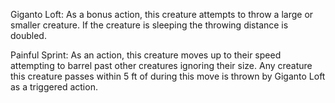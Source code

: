 Giganto Loft: As a bonus action, this creature attempts to throw a large or smaller creature. If the creature is sleeping the throwing distance is doubled. 

Painful Sprint: As an action, this creature moves up to their speed attempting to barrel past other creatures ignoring their size. Any creature this creature passes within 5 ft of during this move is thrown by Giganto Loft as a triggered action.  